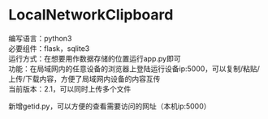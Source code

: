 # LocalNetworkClipboard

编写语言：python3  
必要组件：flask，sqlite3  
运行方式：在想要用作数据存储的位置运行app.py即可  
功能：在局域网内的任意设备的浏览器上登陆运行设备ip:5000，可以复制/粘贴/上传/下载内容，方便了局域网内设备的内容互传  
当前版本：2.1，可以同时上传多个文件  
  
新增getid.py，可以方便的查看需要访问的网址（本机ip:5000）